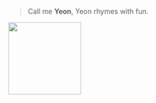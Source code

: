 >Call me **Yeon**, Yeon rhymes with fun.<br />

<!-- ### Technologies & Tools
![](https://img.shields.io/badge/Code-Ruby-informational?style=flat&logo=ruby&logoColor=white&color=6baac4)
![](https://img.shields.io/badge/Code-Javascript-informational?style=flat&logo=javascript&logoColor=white&color=6baac4)
![](https://img.shields.io/badge/Code-Typescript-informational?style=flat&logo=typescript&logoColor=white&color=6baac4)
![](https://img.shields.io/badge/Frameworks-Rails-informational?style=flat&logo=rubyonrails&logoColor=white&color=6baac4)
![](https://img.shields.io/badge/Frameworks-React-informational?style=flat&logo=react&logoColor=white&color=6baac4) <br />
![](https://img.shields.io/badge/Database-PostgreSQL-informational?style=flatl&logo=postgresql&logoColor=white&color=6baac4)
![](https://img.shields.io/badge/Database-MongoDB-informational?style=flatl&logo=mongodb&logoColor=white&color=6baac4)
![](https://img.shields.io/badge/Database-Redis-informational?style=flat&logo=redis&logoColor=white&color=6baac4)
![](https://img.shields.io/badge/BaaS-Firebase-informational?style=flat&logo=firebase&logoColor=white&color=6baac4)
![](https://img.shields.io/badge/BaaS-Heroku-informational?style=flat&logo=heroku&logoColor=white&color=6baac4)
![](https://img.shields.io/badge/BaaS-Vercel-informational?style=flat&logo=vercel&logoColor=white&color=6baac4) <br />
![](https://img.shields.io/badge/Tools-Mocha-informational?style=flat&logo=mocha&logoColor=white&color=6baac4)
![](https://img.shields.io/badge/Tools-Jest-informational?style=flat&logo=jest&logoColor=white&color=6baac4)
![](https://img.shields.io/badge/Tools-Git-informational?style=flat&logo=git&logoColor=white&color=6baac4) -->

<!-- <a href="https://github.com/CAVASOL">
  <img align="center" src="https://github-readme-stats.vercel.app/api?username=CAVASOL&theme=codeSTACKr&count_private=true&show_icons=false&hide_border=true&hide_title=true&bg_color=0D1117&text_color=8B949E" width="440px"/>
</a> -->

<a href="https://github.com/CAVASOL">
  <img align="center" src="https://github-readme-stats.vercel.app/api/top-langs/?username=CAVASOL&langs_count=10&layout=compact&theme=dark&hide_title=true&hide_border=true&bg_color=0D1117&title_color=8B949E&icon_color=F8D866" height="147px" />
</a>

<!-- <a href="https://github.com/CAVASOL">
  <img align="center" src="https://github-readme-streak-stats.herokuapp.com/?user=CAVASOL&theme=tokyonight_duo&hide_border=true&ring=1F6FEB&fire=1F6FEB&currStreakNum=8B949E&sideNums=8B949E&currStreakLabel=8B949E&sideLabels=8B949E&dates=8B949E&border=0D1117&background=0D1117" width="370px" />
</a> -->
